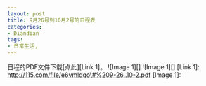 ```yaml
---
layout: post
title: 9月26号到10月2号的日程表
categories:
- Diandian
tags:
- 日常生活, 
---
```

日程的PDF文件下载\[点此\]\[Link 1\]。 !\[Image 1\]\[\] !\[Image 1\]\[\] \[Link 1\]: http://115.com/file/e6vmldqo\#%209-26..10-2.pdf \[Image 1\]: